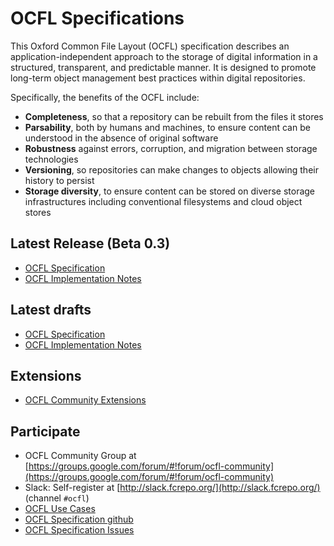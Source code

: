 # OCFL Specifications

This Oxford Common File Layout (OCFL) specification describes an application-independent approach to the storage of digital information in a structured, transparent, and predictable manner. It is designed to promote long-term object management best practices within digital repositories.

Specifically, the benefits of the OCFL include:
  * __Completeness__, so that a repository can be rebuilt from the files it stores
  * __Parsability__, both by humans and machines, to ensure content can be understood in the absence of original software
  * __Robustness__ against errors, corruption, and migration between storage technologies
  * __Versioning__, so repositories can make changes to objects allowing their history to persist
  * __Storage diversity__, to ensure content can be stored on diverse storage infrastructures including conventional filesystems and cloud object stores

## Latest Release (Beta 0.3)
  * [OCFL Specification](0.3/spec/)
  * [OCFL Implementation Notes](0.3/implementation-notes/)

## Latest drafts

  * [OCFL Specification](draft/spec/)
  * [OCFL Implementation Notes](draft/implementation-notes/)
  
## Extensions
  * [OCFL Community Extensions](https://github.com/OCFL/extensions)

## Participate

  * OCFL Community Group at [https://groups.google.com/forum/#!forum/ocfl-community](https://groups.google.com/forum/#!forum/ocfl-community)
  * Slack: Self-register at [http://slack.fcrepo.org/](http://slack.fcrepo.org/) (channel `#ocfl`)
  * [OCFL Use Cases](https://github.com/OCFL/Use-Cases/issues)
  * [OCFL Specification github](https://github.com/OCFL/spec)
  * [OCFL Specification Issues](https://github.com/OCFL/spec/issues)


